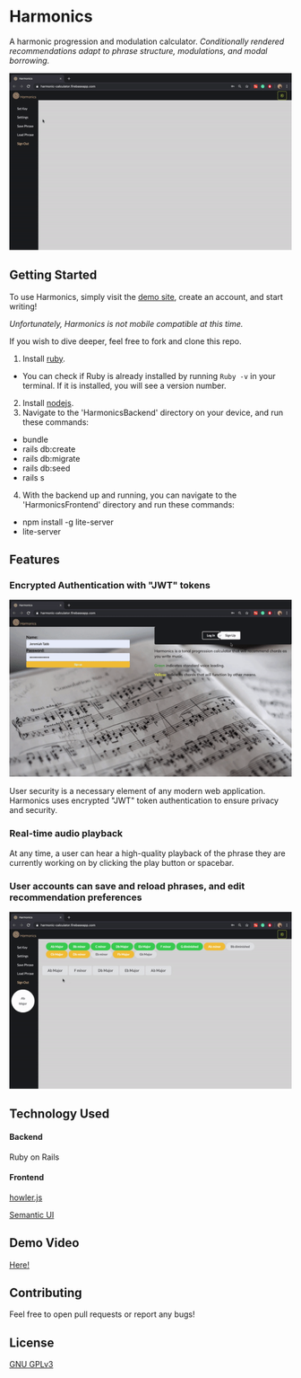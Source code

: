 # Harmonics

A harmonic progression and modulation calculator. 
*Conditionally rendered recommendations adapt to phrase structure, modulations, and modal borrowing.*

![demo](https://github.com/jollyjerr/Harmonics/blob/master/github/save.gif)

## Getting Started

To use Harmonics, simply visit the [demo site](https://harmonic-calculator.firebaseapp.com), create an account, and start writing!

*Unfortunately, Harmonics is not mobile compatible at this time.*

If you wish to dive deeper, feel free to fork and clone this repo.
1. Install [ruby](https://www.ruby-lang.org/en/documentation/installation/). 
 - You can check if Ruby is already installed by running `Ruby -v` in your terminal. If it is installed, you will see a version number.
2. Install [nodejs](https://nodejs.org/en/download/).
3. Navigate to the 'HarmonicsBackend' directory on your device, and run these commands:
 - bundle
 - rails db:create
 - rails db:migrate
 - rails db:seed
 - rails s
 4. With the backend up and running, you can navigate to the 'HarmonicsFrontend' directory and run these commands:
 - npm install -g lite-server
 - lite-server
 
 ## Features
 
### Encrypted Authentication with "JWT" tokens

![login](https://github.com/jollyjerr/Harmonics/blob/master/github/login.gif)

User security is a necessary element of any modern web application. Harmonics uses encrypted "JWT" token authentication to ensure privacy and security.

### Real-time audio playback

At any time, a user can hear a high-quality playback of the phrase they are currently working on by clicking the play button or spacebar.

### User accounts can save and reload phrases, and edit recommendation preferences 

![load phrase](https://github.com/jollyjerr/Harmonics/blob/master/github/load.gif)

## Technology Used

#### Backend
Ruby on Rails
#### Frontend
[howler.js](https://howlerjs.com/)

[Semantic UI](https://semantic-ui.com/)

## Demo Video
[Here!](https://www.google.com)

## Contributing
Feel free to open pull requests or report any bugs!

## License
[GNU GPLv3](https://choosealicense.com/licenses/gpl-3.0/)
